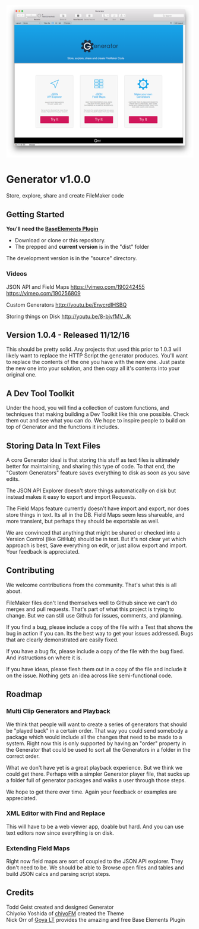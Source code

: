 ![Logo](screen.png "Logo Title Text 1")

# Generator v1.0.0

Store, explore, share and create FileMaker code

## Getting Started

**You'll need the [BaseElements Plugin](http://www.goya.com.au/baseelements/plugin)**

* Download or clone or this repository.
* The prepped and **current version** is in the "dist" folder

The development version is in the "source" directory.

### Videos

JSON API and Field Maps
https://vimeo.com/190242455
https://vimeo.com/190256809

Custom Generators
http://youtu.be/EnycrdIHSBQ

Storing things on Disk
http://youtu.be/8-bjvfMV_Jk

## Version 1.0.4 - Released 11/12/16

This should be pretty solid. Any projects that used this prior to 1.0.3 will likely want to replace the HTTP Script the generator produces.  You'll want to replace the contents of the one you have with the new one. Just paste the new one into your solution, and then copy all it's contents into your original one.

## A Dev Tool Toolkit
Under the hood, you will find a collection of custom functions, and techniques that making building a Dev Toolkit like this one possible. Check them out and see what you can do. We hope to inspire people to build on top of Generator and the functions it includes. 

## Storing Data In Text Files

A core Generator ideal is that storing this stuff as text files is ultimately better for maintaining, and sharing this type of code. To that end, the "Custom Generators" feature saves everything to disk as soon as you save edits.

The JSON API Explorer doesn't store things automatically on disk but instead makes it easy to export and import Requests.

The Field Maps feature currently doesn't have import and export, nor does store things in text. Its all in the DB. Field Maps seem less shareable, and more transient, but perhaps they should be exportable as well.

We are convinced that anything that might be shared or checked into a Version Control (like GitHub) should be in text. But it's not clear yet which approach is best, Save everything on edit, or just allow export and import.  Your feedback is appreciated.

## Contributing

We welcome contributions from the community. That's what this is all about.

FileMaker files don't lend themselves well to Github since we can't do merges and pull requests. That's part of what this project is trying to change. But we can still use Github for issues, comments, and planning.

If you find a bug, please include a copy of the file with a Test that shows the bug in action if you can. Its the best way to get your issues addressed.  Bugs that are clearly demonstrated are easily fixed.

If you have a bug fix, please include a copy of the file with the bug fixed. And instructions on where it is.

If you have ideas, please flesh them out in a copy of the file and include it on the issue. Nothing gets an idea across like semi-functional code.



## Roadmap

### Multi Clip Generators and Playback
We think that people will want to create a series of generators that should be "played back" in a certain order. That way you could send somebody a package which would include all the changes that need to be made to a system.  Right now this is only supported by having an "order" property in the Generator that could be used to sort all the Generators in a folder in the correct order.  

What we don't have yet is a great playback experience.  But we think we could get there.  Perhaps with a simpler Generator player file, that sucks up a folder full of generator packages and walks a user through those steps.

We hope to get there over time. Again your feedback or examples are appreciated.

### XML Editor with Find and Replace
This will have to be a web viewer app, doable but hard. And you can use text editors now since everything is on disk.

### Extending Field Maps
Right now field maps are sort of coupled to the JSON API explorer.  They don't need to be.  We should be able to Browse open files and tables and build JSON calcs and parsing script steps.

## Credits

Todd Geist created and designed Generator  
Chiyoko Yoshida of [chiyoFM](http://www.chiyoFM.com) created the Theme  
Nick Orr of [Goya LT](https://www.goya.com.au) provides the amazing and free Base Elements Plugin  